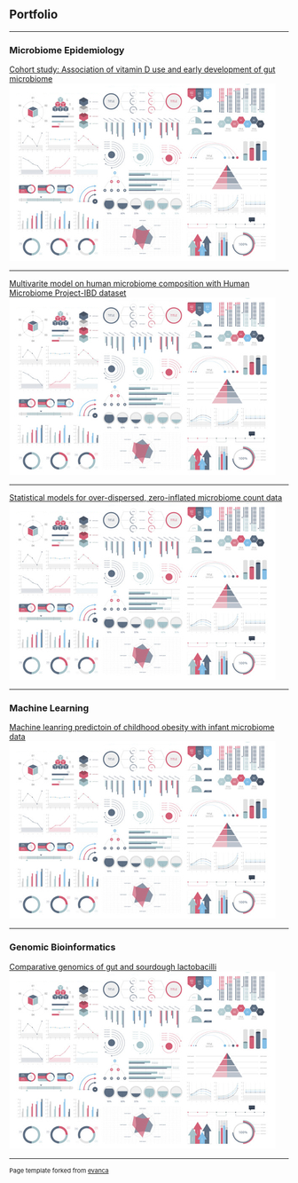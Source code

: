 ## Portfolio

---

### Microbiome Epidemiology
[Cohort study: Association of vitamin D use and early development of gut microbiome](/pdf/sample_presentation.pdf) 
<img src="images/dummy_thumbnail.jpg?raw=true"/>

---
[Multivarite model on human microbiome composition with Human Microbiome Project-IBD dataset](http://example.com/) 
<img src="images/dummy_thumbnail.jpg?raw=true"/>

---
[Statistical models for over-dispersed, zero-inflated microbiome count data](http://example.com/)
<img src="images/dummy_thumbnail.jpg?raw=true"/> 

---

### Machine Learning 

[Machine leanring predictoin of childhood obesity with infant microbiome data](/pdf/sample_presentation.pdf)
<img src="images/dummy_thumbnail.jpg?raw=true"/>

---

### Genomic Bioinformatics

[Comparative genomics of gut and sourdough lactobacilli](/pdf/sample_presentation.pdf)
<img src="images/dummy_thumbnail.jpg?raw=true"/>

---
<p style="font-size:11px">Page template forked from <a href="https://github.com/evanca/quick-portfolio">evanca</a></p>
<!-- Remove above link if you don't want to attibute -->
